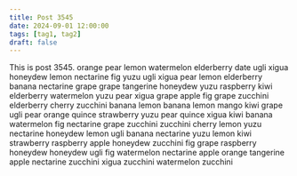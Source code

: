 ```yaml
---
title: Post 3545
date: 2024-09-01 12:00:00
tags: [tag1, tag2]
draft: false
---
```

This is post 3545.
orange
pear
lemon
watermelon
elderberry
date
ugli
xigua
honeydew
lemon
nectarine
fig
yuzu
ugli
xigua
pear
lemon
elderberry
banana
nectarine
grape
grape
tangerine
honeydew
yuzu
raspberry
kiwi
elderberry
watermelon
yuzu
pear
xigua
grape
apple
fig
grape
zucchini
elderberry
cherry
zucchini
banana
lemon
banana
lemon
mango
kiwi
grape
ugli
pear
orange
quince
strawberry
yuzu
pear
quince
xigua
kiwi
banana
watermelon
fig
nectarine
grape
zucchini
zucchini
cherry
lemon
yuzu
nectarine
honeydew
lemon
ugli
banana
nectarine
yuzu
lemon
kiwi
strawberry
raspberry
apple
honeydew
zucchini
fig
grape
raspberry
honeydew
honeydew
ugli
fig
watermelon
nectarine
apple
orange
tangerine
apple
nectarine
zucchini
xigua
zucchini
watermelon
zucchini
